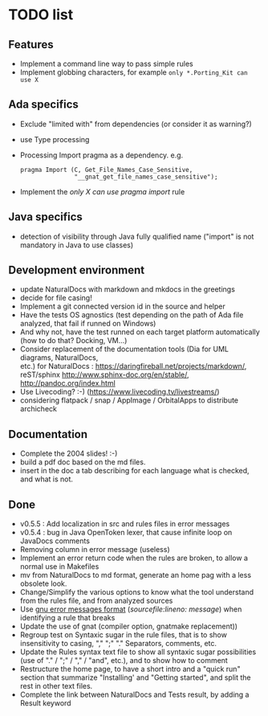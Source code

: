 TODO list
=========

Features
--------

- Implement a command line way to pass simple rules
- Implement globbing characters, for example `only *.Porting_Kit can use X`


Ada specifics
-------------

- Exclude "limited with" from dependencies (or consider it as warning?)
- use Type processing
- Processing Import pragma as a dependency. e.g.
  
  ```
  pragma Import (C, Get_File_Names_Case_Sensitive,
                 "__gnat_get_file_names_case_sensitive");   
  ```

- Implement the _only X can use pragma import_ rule


Java specifics
--------------

- detection of visibility through Java fully qualified name ("import"
  is not mandatory in Java to use classes)


Development environment
-----------------------

- update NaturalDocs with markdown and mkdocs in the greetings
- decide for file casing!
- Implement a git connected version id in the source and helper
- Have the tests OS agnostics (test depending on the path of Ada file analyzed, that fail if runned on Windows)
- And why not, have the test runned on each target platform automatically (how to do that?  Docking, VM...) 
- Consider replacement of the documentation tools (Dia for UML diagrams, NaturalDocs,  
  etc.)
  for NaturalDocs : https://daringfireball.net/projects/markdown/, reST/sphinx http://www.sphinx-doc.org/en/stable/, http://pandoc.org/index.html
- Use Livecoding? :-) (https://www.livecoding.tv/livestreams/)
- considering flatpack / snap / AppImage / OrbitalApps to distribute archicheck


Documentation
-------------

- Complete the 2004 slides! :-)
- build a pdf doc based on the md files.
- insert in the doc a tab describing for each language what is checked, and what is not.


Done
----

- v0.5.5 : Add localization in src and rules files in error messages
- v0.5.4 : bug in Java OpenToken lexer, that cause infinite loop on JavaDocs comments 
- Removing column in error message (useless)
- Implement an error return code when the rules are broken, to allow a normal use in Makefiles
- mv from NaturalDocs to md format, generate an home pag with a less obsolete look.
- Change/Simplify the various options to know what the tool understand from the rules 
  file, and from analyzed sources 
- Use [gnu error messages format]( https://www.gnu.org/prep/standards/html_node/Errors.html) (_sourcefile:lineno: message_) 
  when identifying a rule that breaks
- Update the use of gnat (compiler option, gnatmake replacement))
- Regroup test on Syntaxic sugar in the rule files, that is to show insensitivity to 
  casing, "," ";" "." Separators, comments, etc.
- Update the Rules syntax text file to show all syntaxic sugar possibilities (use of "." 
  / ";" / "," / "and", etc.), and to show how to comment
- Restructure the home page, to have a short intro and a "quick run" section that 
  summarize "Installing' and "Getting started", and split the rest in other text files.
- Complete the link between NaturalDocs and Tests result, by adding a Result keyword 
